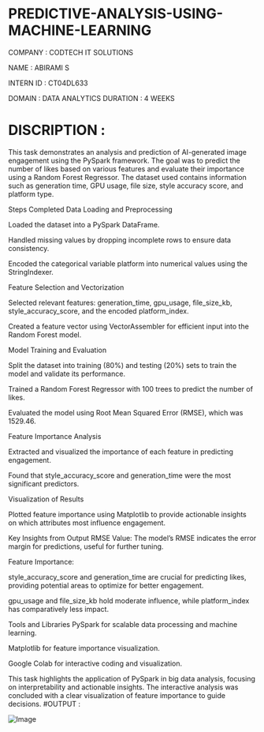# PREDICTIVE-ANALYSIS-USING-MACHINE-LEARNING

COMPANY : CODTECH IT SOLUTIONS 

NAME : ABIRAMI S 

INTERN ID : CT04DL633 

DOMAIN : DATA ANALYTICS DURATION : 4 WEEKS

# DISCRIPTION :

This task demonstrates an analysis and prediction of AI-generated image engagement using the PySpark framework. The goal was to predict the number of likes based on various features and evaluate their importance using a Random Forest Regressor. The dataset used contains information such as generation time, GPU usage, file size, style accuracy score, and platform type.

Steps Completed
Data Loading and Preprocessing

Loaded the dataset into a PySpark DataFrame.

Handled missing values by dropping incomplete rows to ensure data consistency.

Encoded the categorical variable platform into numerical values using the StringIndexer.

Feature Selection and Vectorization

Selected relevant features: generation_time, gpu_usage, file_size_kb, style_accuracy_score, and the encoded platform_index.

Created a feature vector using VectorAssembler for efficient input into the Random Forest model.

Model Training and Evaluation

Split the dataset into training (80%) and testing (20%) sets to train the model and validate its performance.

Trained a Random Forest Regressor with 100 trees to predict the number of likes.

Evaluated the model using Root Mean Squared Error (RMSE), which was 1529.46.

Feature Importance Analysis

Extracted and visualized the importance of each feature in predicting engagement.

Found that style_accuracy_score and generation_time were the most significant predictors.

Visualization of Results

Plotted feature importance using Matplotlib to provide actionable insights on which attributes most influence engagement.

Key Insights from Output
RMSE Value: The model’s RMSE indicates the error margin for predictions, useful for further tuning.

Feature Importance:

style_accuracy_score and generation_time are crucial for predicting likes, providing potential areas to optimize for better engagement.

gpu_usage and file_size_kb hold moderate influence, while platform_index has comparatively less impact.

Tools and Libraries
PySpark for scalable data processing and machine learning.

Matplotlib for feature importance visualization.

Google Colab for interactive coding and visualization.

This task highlights the application of PySpark in big data analysis, focusing on interpretability and actionable insights. The interactive analysis was concluded with a clear visualization of feature importance to guide decisions.
#OUTPUT : 

![Image](https://github.com/user-attachments/assets/da6a5467-7532-45a2-a18b-2b090cbe560f)
